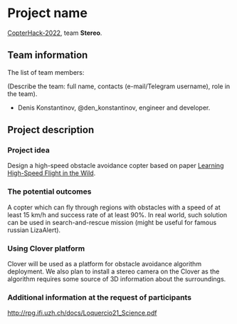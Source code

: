 # Project name

[CopterHack-2022](copterhack2022.md), team **Stereo**.

## Team information

The list of team members:

(Describe the team: full name, contacts (e-mail/Telegram username), role in the team).

* Denis Konstantinov, @den_konstantinov, engineer and developer.

## Project description

### Project idea

Design a high-speed obstacle avoidance copter based on paper [Learning High-Speed Flight in the Wild](http://rpg.ifi.uzh.ch/docs/Loquercio21_Science.pdf).

### The potential outcomes

A copter which can fly through regions with obstacles with a speed of at least 15 km/h and success rate of at least 90%. In real world, such solution 
can be used in search-and-rescue mission (might be useful for famous russian LizaAlert).

### Using Clover platform

Clover will be used as a platform for obstacle avoidance algorithm deployment. We also plan to install a stereo camera on the Clover as the algorithm 
requires some source of 3D information about the surroundings.

### Additional information at the request of participants

http://rpg.ifi.uzh.ch/docs/Loquercio21_Science.pdf
